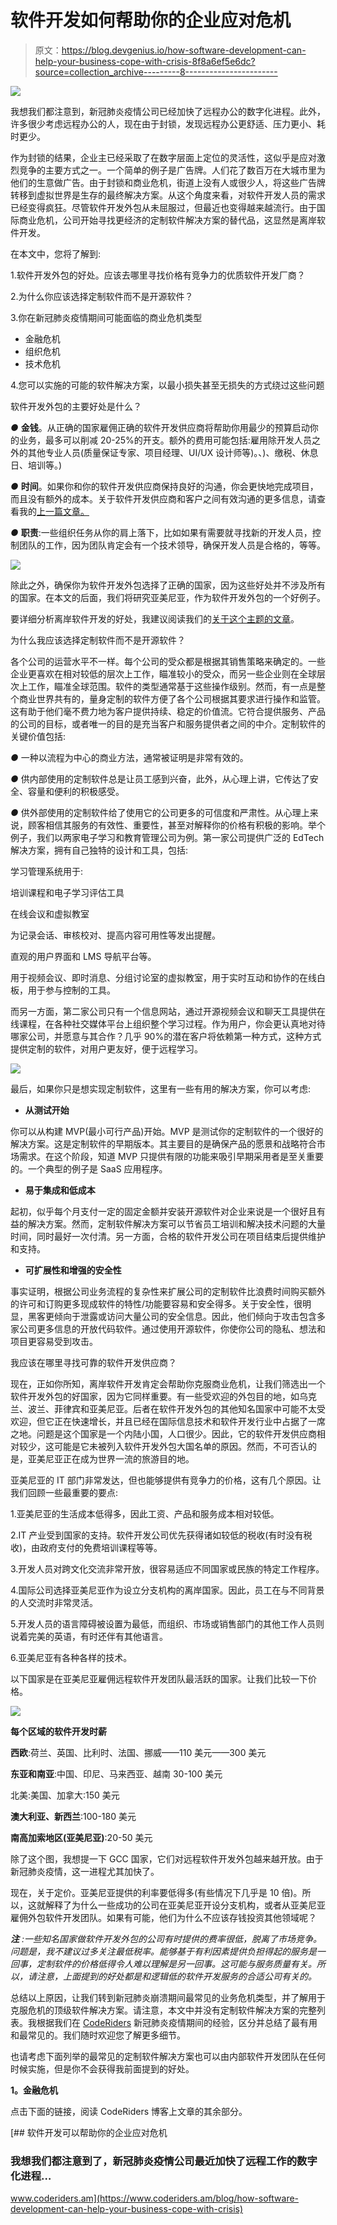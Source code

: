 # 软件开发如何帮助你的企业应对危机

> 原文：<https://blog.devgenius.io/how-software-development-can-help-your-business-cope-with-crisis-8f8a6ef5e6dc?source=collection_archive---------8----------------------->

![](img/ee1706d909434e00a1ea64fc4c78f6ab.png)

我想我们都注意到，新冠肺炎疫情公司已经加快了远程办公的数字化进程。此外，许多很少考虑远程办公的人，现在由于封锁，发现远程办公更舒适、压力更小、耗时更少。

作为封锁的结果，企业主已经采取了在数字层面上定位的灵活性，这似乎是应对激烈竞争的主要方式之一。一个简单的例子是广告牌。人们花了数百万在大城市里为他们的生意做广告。由于封锁和商业危机，街道上没有人或很少人，将这些广告牌转移到虚拟世界是生存的最终解决方案。从这个角度来看，对软件开发人员的需求已经变得疯狂。尽管软件开发外包从未屈服过，但最近也变得越来越流行。由于国际商业危机，公司开始寻找更经济的定制软件解决方案的替代品，这显然是离岸软件开发。

在本文中，您将了解到:

1.软件开发外包的好处。应该去哪里寻找价格有竞争力的优质软件开发厂商？

2.为什么你应该选择定制软件而不是开源软件？

3.你在新冠肺炎疫情期间可能面临的商业危机类型

*   金融危机
*   组织危机
*   技术危机

4.您可以实施的可能的软件解决方案，以最小损失甚至无损失的方式绕过这些问题

软件开发外包的主要好处是什么？

*●* **金钱**。从正确的国家雇佣正确的软件开发供应商将帮助你用最少的预算启动你的业务，最多可以削减 20-25%的开支。额外的费用可能包括:雇用除开发人员之外的其他专业人员(质量保证专家、项目经理、UI/UX 设计师等)。、)、缴税、休息日、培训等。)

*●* **时间**。如果你和你的软件开发供应商保持良好的沟通，你会更快地完成项目，而且没有额外的成本。关于软件开发供应商和客户之间有效沟通的更多信息，请查看我的[上一篇文章。](https://www.coderiders.am/blog/6-tips-for-effective-vendor-management-in-software-outsourcing)

*●* **职责**:一些组织任务从你的肩上落下，比如如果有需要就寻找新的开发人员，控制团队的工作，因为团队肯定会有一个技术领导，确保开发人员是合格的，等等。

![](img/8787833e0e127388367904e9ce478e5c.png)

除此之外，确保你为软件开发外包选择了正确的国家，因为这些好处并不涉及所有的国家。在本文的后面，我们将研究亚美尼亚，作为软件开发外包的一个好例子。

要详细分析离岸软件开发的好处，我建议阅读我们的[关于这个主题的文章](https://www.coderiders.am/blog/software-development-outsource-vs-insource)。

为什么我应该选择定制软件而不是开源软件？

各个公司的运营水平不一样。每个公司的受众都是根据其销售策略来确定的。一些企业更喜欢在相对较低的层次上工作，瞄准较小的受众，而另一些企业则在全球层次上工作，瞄准全球范围。软件的类型通常基于这些操作级别。然而，有一点是整个商业世界共有的，量身定制的软件方便了各个公司根据其要求进行操作和监管。这有助于他们毫不费力地为客户提供持续、稳定的价值流。它符合提供服务、产品的公司的目标，或者唯一的目的是充当客户和服务提供者之间的中介。定制软件的关键价值包括:

*●* 一种以流程为中心的商业方法，通常被证明是非常有效的。

*●* 供内部使用的定制软件总是让员工感到兴奋，此外，从心理上讲，它传达了安全、容量和便利的积极感受。

*●* 供外部使用的定制软件给了使用它的公司更多的可信度和严肃性。从心理上来说，顾客相信其服务的有效性、重要性，甚至对解释你的价格有积极的影响。举个例子，我们以两家电子学习和教育管理公司为例。第一家公司提供广泛的 EdTech 解决方案，拥有自己独特的设计和工具，包括:

学习管理系统用于:

培训课程和电子学习评估工具

在线会议和虚拟教室

为记录会话、审核校对、提高内容可用性等发出提醒。

直观的用户界面和 LMS 导航平台等。

用于视频会议、即时消息、分组讨论室的虚拟教室，用于实时互动和协作的在线白板，用于参与控制的工具。

而另一方面，第二家公司只有一个信息网站，通过开源视频会议和聊天工具提供在线课程，在各种社交媒体平台上组织整个学习过程。作为用户，你会更认真地对待哪家公司，并愿意与其合作？几乎 90%的潜在客户将依赖第一种方式，这种方式提供定制的软件，对用户更友好，便于远程学习。

![](img/d731c337e97a15475c736dfe98a6e4f3.png)

最后，如果你只是想实现定制软件，这里有一些有用的解决方案，你可以考虑:

*   **从测试开始**

你可以从构建 MVP(最小可行产品)开始。MVP 是测试你的定制软件的一个很好的解决方案。这是定制软件的早期版本。其主要目的是确保产品的愿景和战略符合市场需求。在这个阶段，知道 MVP 只提供有限的功能来吸引早期采用者是至关重要的。一个典型的例子是 SaaS 应用程序。

*   **易于集成和低成本**

起初，似乎每个月支付一定的固定金额并安装开源软件对企业来说是一个很好且有益的解决方案。然而，定制软件解决方案可以节省员工培训和解决技术问题的大量时间，同时最好一次付清。另一方面，合格的软件开发公司在项目结束后提供维护和支持。

*   **可扩展性和增强的安全性**

事实证明，根据公司业务流程的复杂性来扩展公司的定制软件比浪费时间购买额外的许可和订购更多现成软件的特性/功能要容易和安全得多。关于安全性，很明显，黑客更倾向于泄露或访问大量公司的安全信息。因此，他们倾向于攻击包含多家公司更多信息的开放代码软件。通过使用开源软件，你使你公司的隐私、想法和项目更容易受到攻击。

我应该在哪里寻找可靠的软件开发供应商？

现在，正如你所知，离岸软件开发肯定会帮助你克服商业危机，让我们筛选出一个软件开发外包的好国家，因为它同样重要。有一些受欢迎的外包目的地，如乌克兰、波兰、菲律宾和亚美尼亚。后者在软件开发外包的其他知名国家中可能不太受欢迎，但它正在快速增长，并且已经在国际信息技术和软件开发行业中占据了一席之地。问题是这个国家是一个内陆小国，人口很少。因此，它的软件开发供应商相对较少，这可能是它未被列入软件开发外包大国名单的原因。然而，不可否认的是，亚美尼亚正在成为世界一流的旅游目的地。

亚美尼亚的 IT 部门非常发达，但也能够提供有竞争力的价格，这有几个原因。让我们回顾一些最重要的要点:

1.亚美尼亚的生活成本低得多，因此工资、产品和服务成本相对较低。

2.IT 产业受到国家的支持。软件开发公司优先获得诸如较低的税收(有时没有税收)，由政府支付的免费培训课程等等。

3.开发人员对跨文化交流非常开放，很容易适应不同国家或民族的特定工作程序。

4.国际公司选择亚美尼亚作为设立分支机构的离岸国家。因此，员工在与不同背景的人交流时非常灵活。

5.开发人员的语言障碍被设置为最低，而组织、市场或销售部门的其他工作人员则说着完美的英语，有时还伴有其他语言。

6.亚美尼亚有各种各样的技术。

以下国家是在亚美尼亚雇佣远程软件开发团队最活跃的国家。让我们比较一下价格。

![](img/ecc66bb8cd9a4b948d1e25e10ecb957f.png)

**每个区域的软件开发时薪**

**西欧**:荷兰、英国、比利时、法国、挪威——110 美元——300 美元

**东亚和南亚**:中国、印尼、马来西亚、越南 30-100 美元

北美:美国、加拿大:150 美元

**澳大利亚、新西兰**:100-180 美元

**南高加索地区(亚美尼亚)**:20-50 美元

除了这个图，我想提一下 GCC 国家，它们对远程软件开发外包越来越开放。由于新冠肺炎疫情，这一进程尤其加快了。

现在，关于定价。亚美尼亚提供的利率要低得多(有些情况下几乎是 10 倍)。所以，这就解释了为什么一些成功的公司在亚美尼亚开设分支机构，或者从亚美尼亚雇佣外包软件开发团队。如果有可能，他们为什么不应该存钱投资其他领域呢？

***注*** *:一些知名国家做软件开发外包的公司有时提供的费率很低，脱离了市场竞争。问题是，我不建议过多关注最低税率。能够基于有利因素提供负担得起的服务是一回事，定制软件的价格低得令人难以理解是另一回事。这可能与服务质量有关。所以，请注意，上面提到的好处都是和逻辑低的软件开发服务的合适公司有关的。*

总结以上原因，让我们转到新冠肺炎崩溃期间最常见的业务危机类型，并了解用于克服危机的顶级软件解决方案。请注意，本文中并没有定制软件解决方案的完整列表。我根据我们在 [CodeRiders](https://www.coderiders.am/) 新冠肺炎疫情期间的经验，区分并总结了最有用和最常见的。我们随时欢迎您了解更多细节。

也请考虑下面列举的最常见的定制软件解决方案也可以由内部软件开发团队在任何时候实施，但是你不会获得我前面提到的好处。

**1。金融危机**

点击下面的链接，阅读 CodeRiders 博客上文章的其余部分。

[](https://www.coderiders.am/blog/how-software-development-can-help-your-business-cope-with-crisis) [## 软件开发可以帮助你的企业应对危机

### 我想我们都注意到了，新冠肺炎疫情公司最近加快了远程工作的数字化进程…

www.coderiders.am](https://www.coderiders.am/blog/how-software-development-can-help-your-business-cope-with-crisis)